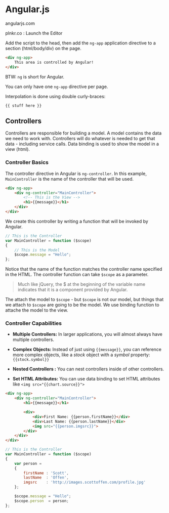 Angular.js
==========

angularjs.com

plnkr.co : Launch the Editor

Add the script to the head, then add the `ng-app` application directive to a section (html/body/div) on the page.

```html
<div ng-app>
	This area is controlled by Angular!
</div>
```

BTW: `ng` is short for Angular.

You can only have one `ng-app` directive per page.

Interpolation is done using double curly-braces:

	{{ stuff here }}

## Controllers ##

Controllers are responsible for building a model. A model contains the data we need to work with. Controllers will do whatever is needed to get that data - including service calls. Data binding is used to show the model in a view (html).

### Controller Basics ###

The controller directive in Angular is `ng-controller`. In this example, `MainController` is the name of the controller that will be used.

```html
<div ng-app>
	<div ng-controller="MainController">
		<!-- This is the View -->
		<h1>{{message}}</h1>
	</div>
</div>
```

We create this controller by writing a function that will be invoked by Angular.

```javascript
// This is the Controller
var MainController = function ($scope)
{
	// This is the Model
	$scope.message = "Hello";
};
```

Notice that the name of the function matches the controller name specified in the HTML.  The controller function can take `$scope` as a parameter.

> Much like jQuery, the $ at the beginning of the variable name indicates that it is a component provided by Angular.

The attach the model to `$scope` - but `$scope` is not our model, but things that we attach to `$scope` are going to be the model. We use binding function to attache the model to the view.

### Controller Capabilities ###

- **Multiple Controllers:** In larger applications, you will almost always have multiple controllers.

- **Complex Objects:** Instead of just using `{{message}}`, you can reference more complex objects, like a *stock* object with a *symbol* property: `{{stock.symbol}}`

- **Nested Controllers :** You can nest controllers inside of other controllers.

- **Set HTML Attributes:** You can use data binding to set HTML attributes like `<img src="{{chart.source}}">`

```html
<div ng-app>
	<div ng-controller="MainController">
		<h1>{{message}}</h1>

		<div>
			<div>First Name: {{person.firstName}}</div>
			<div>Last Name: {{person.lastName}}</div>
			<img src="{{person.imgsrc}}">
		</div>
	</div>
</div>
```

```javascript
// This is the Controller
var MainController = function ($scope)
{
	var person =
	{
		firstName : 'Scott',
		lastName  : 'Offen',
		imgsrc    : 'http://images.scottoffen.com/profile.jpg'
	};

	$scope.message = "Hello";
	$scope.person  = person;
};
```

